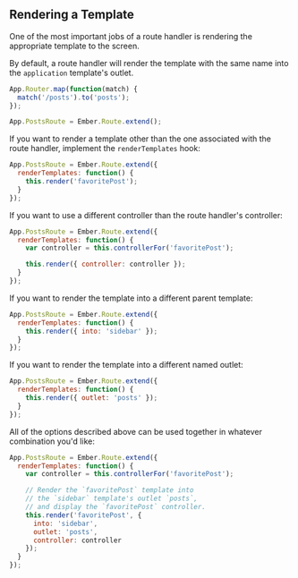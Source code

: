 ## Rendering a Template

One of the most important jobs of a route handler is rendering the
appropriate template to the screen.

By default, a route handler will render the template with the same name
into the `application` template's outlet.

```js
App.Router.map(function(match) {
  match('/posts').to('posts');
});

App.PostsRoute = Ember.Route.extend();
```

If you want to render a template other than the one associated with the
route handler, implement the `renderTemplates` hook:

```js
App.PostsRoute = Ember.Route.extend({
  renderTemplates: function() {
    this.render('favoritePost');
  }
});
```

If you want to use a different controller than the route handler's
controller:

```js
App.PostsRoute = Ember.Route.extend({
  renderTemplates: function() {
    var controller = this.controllerFor('favoritePost');

    this.render({ controller: controller });
  }
});
```

If you want to render the template into a different parent template:

```js
App.PostsRoute = Ember.Route.extend({
  renderTemplates: function() {
    this.render({ into: 'sidebar' });
  }
});
```

If you want to render the template into a different named outlet:

```js
App.PostsRoute = Ember.Route.extend({
  renderTemplates: function() {
    this.render({ outlet: 'posts' });
  }
});
```

All of the options described above can be used together in whatever
combination you'd like:

```js
App.PostsRoute = Ember.Route.extend({
  renderTemplates: function() {
    var controller = this.controllerFor('favoritePost');

    // Render the `favoritePost` template into
    // the `sidebar` template's outlet `posts`,
    // and display the `favoritePost` controller.
    this.render('favoritePost', {
      into: 'sidebar',
      outlet: 'posts',
      controller: controller
    });
  }
});
```
